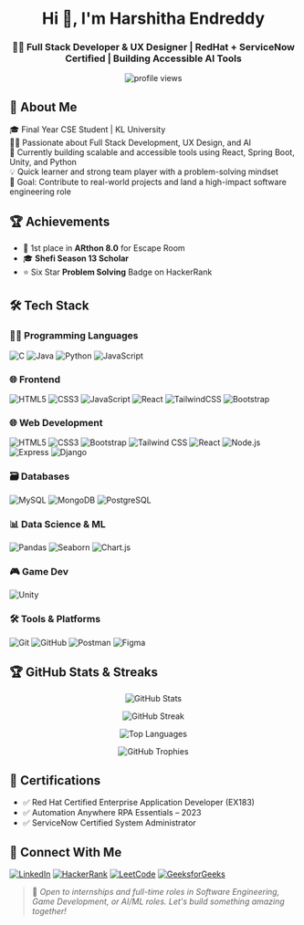 
<h1 align="center">Hi 👋, I'm Harshitha Endreddy</h1>
<h3 align="center">👩‍💻 Full Stack Developer & UX Designer | RedHat + ServiceNow Certified | Building Accessible AI Tools</h3>

<p align="center">
  <img src="https://komarev.com/ghpvc/?username=harshithaendreddy&label=Profile%20views&color=0e75b6&style=flat" alt="profile views" />
</p>

## 🚀 About Me

🎓 Final Year CSE Student | KL University  
👩‍💻 Passionate about Full Stack Development, UX Design, and AI  
🧠 Currently building scalable and accessible tools using React, Spring Boot, Unity, and Python  
💡 Quick learner and strong team player with a problem-solving mindset  
🎯 Goal: Contribute to real-world projects and land a high-impact software engineering role

## 🏆 Achievements
- 🥇 1st place in **ARthon 8.0** for Escape Room
- 🎓 **Shefi Season 13 Scholar**
- ⭐ Six Star **Problem Solving** Badge on HackerRank

## 🛠️ Tech Stack

### 👨‍💻 Programming Languages
![C](https://img.shields.io/badge/-C-00599C?logo=c&logoColor=white)
![Java](https://img.shields.io/badge/-Java-007396?logo=java&logoColor=white)
![Python](https://img.shields.io/badge/-Python-3776AB?logo=python&logoColor=white)
![JavaScript](https://img.shields.io/badge/-JavaScript-F7DF1E?logo=javascript&logoColor=black)

### 🌐 Frontend
![HTML5](https://img.shields.io/badge/-HTML5-E34F26?logo=html5&logoColor=white&style=flat)
![CSS3](https://img.shields.io/badge/-CSS3-1572B6?logo=css3&logoColor=white&style=flat)
![JavaScript](https://img.shields.io/badge/-JavaScript-F7DF1E?logo=javascript&logoColor=black&style=flat)
![React](https://img.shields.io/badge/-React-20232A?logo=react&logoColor=61DAFB&style=flat)
![TailwindCSS](https://img.shields.io/badge/-TailwindCSS-38B2AC?logo=tailwind-css&logoColor=white&style=flat)
![Bootstrap](https://img.shields.io/badge/-Bootstrap-563D7C?logo=bootstrap&logoColor=white&style=flat)

### 🌐 Web Development
![HTML5](https://img.shields.io/badge/-HTML5-E34F26?logo=html5&logoColor=white)
![CSS3](https://img.shields.io/badge/-CSS3-1572B6?logo=css3&logoColor=white)
![Bootstrap](https://img.shields.io/badge/-Bootstrap-563D7C?logo=bootstrap&logoColor=white)
![Tailwind CSS](https://img.shields.io/badge/-TailwindCSS-38B2AC?logo=tailwind-css&logoColor=white)
![React](https://img.shields.io/badge/-React-61DAFB?logo=react&logoColor=black)
![Node.js](https://img.shields.io/badge/-Node.js-339933?logo=node.js&logoColor=white)
![Express](https://img.shields.io/badge/-Express.js-000000?logo=express&logoColor=white)
![Django](https://img.shields.io/badge/-Django-092E20?logo=django&logoColor=white)

### 🗃️ Databases
![MySQL](https://img.shields.io/badge/-MySQL-4479A1?logo=mysql&logoColor=white&style=flat)
![MongoDB](https://img.shields.io/badge/-MongoDB-4EA94B?logo=mongodb&logoColor=white&style=flat)
![PostgreSQL](https://img.shields.io/badge/-PostgreSQL-4169E1?logo=postgresql&logoColor=white&style=flat)

### 📊 Data Science & ML
![Pandas](https://img.shields.io/badge/-Pandas-150458?logo=pandas&logoColor=white&style=flat)
![Seaborn](https://img.shields.io/badge/-Seaborn-3776AB?style=flat)
![Chart.js](https://img.shields.io/badge/-Chart.js-FF6384?logo=chartdotjs&logoColor=white&style=flat)

### 🎮 Game Dev
![Unity](https://img.shields.io/badge/-Unity-000000?logo=unity&logoColor=white)

### 🛠️ Tools & Platforms
![Git](https://img.shields.io/badge/-Git-F05032?logo=git&logoColor=white&style=flat)
![GitHub](https://img.shields.io/badge/-GitHub-181717?logo=github&logoColor=white&style=flat)
![Postman](https://img.shields.io/badge/-Postman-FF6C37?logo=postman&logoColor=white&style=flat)
![Figma](https://img.shields.io/badge/-Figma-F24E1E?logo=figma&logoColor=white&style=flat)

## 🏆 GitHub Stats & Streaks

<p align="center">
  <img src="https://github-readme-stats.vercel.app/api?username=harshithaendreddy&show_icons=true&theme=default" alt="GitHub Stats"/>
</p>
<p align="center">
  <img src="https://github-readme-streak-stats.herokuapp.com?user=harshithaendreddy&theme=default&date_format=M%20j%5B%2C%20Y%5D" alt="GitHub Streak"/>
</p>
<p align="center">
  <img src="https://github-readme-stats.vercel.app/api/top-langs/?username=harshithaendreddy&layout=compact&langs_count=10" alt="Top Languages"/>
</p>
<p align="center">
  <img src="https://github-profile-trophy.vercel.app/?username=harshithaendreddy" alt="GitHub Trophies"/>
</p>

## 🏅 Certifications

- ✅ Red Hat Certified Enterprise Application Developer (EX183)
- ✅ Automation Anywhere RPA Essentials – 2023
- ✅ ServiceNow Certified System Administrator

## 💬 Connect With Me

[![LinkedIn](https://img.shields.io/badge/-LinkedIn-blue?logo=linkedin&logoColor=white)](https://www.linkedin.com/in/harshitha-endreddy/)
[![HackerRank](https://img.shields.io/badge/-HackerRank-2EC866?logo=hackerrank&logoColor=white)](https://www.hackerrank.com/klu_2200032479)
[![LeetCode](https://img.shields.io/badge/-LeetCode-FFA116?logo=leetcode&logoColor=white)](https://leetcode.com/klu_2200032479)
[![GeeksforGeeks](https://img.shields.io/badge/-GeeksforGeeks-0F9D58?logo=geeksforgeeks&logoColor=white)](https://auth.geeksforgeeks.org/user/harshithared7jp3/)

> 📌 *Open to internships and full-time roles in Software Engineering, Game Development, or AI/ML roles. Let's build something amazing together!*

